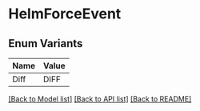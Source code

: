 # HelmForceEvent

## Enum Variants

| Name | Value |
|---- | -----|
| Diff | DIFF |


[[Back to Model list]](../README.md#documentation-for-models) [[Back to API list]](../README.md#documentation-for-api-endpoints) [[Back to README]](../README.md)


